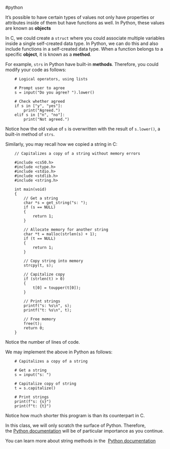 #python

It’s possible to have certain types of values not only have properties or attributes inside of them but have functions as well. In Python, these values are known as __objects__

In C, we could create a `struct` where you could associate multiple variables inside a single self-created data type. In Python, we can do this and also include functions in a self-created data type. When a function belongs to a specific __object__, it is known as a __method__.
 
For example, `strs` in Python have built-in __methods__. Therefore, you could modify your code as follows:
```
    # Logical operators, using lists
    
    # Prompt user to agree
    s = input("Do you agree? ").lower()
    
    # Check whether agreed
    if s in ["y", "yes"]:
        print("Agreed.")
    elif s in ["n", "no"]:
        print("Not agreed.")
```

Notice how the old value of `s` is overwritten with the result of `s.lower()`, a built-in method of `strs`.

Similarly, you may recall how we copied a string in C:
```
    // Capitalizes a copy of a string without memory errors
    
    #include <cs50.h>
    #include <ctype.h>
    #include <stdio.h>
    #include <stdlib.h>
    #include <string.h>
    
    int main(void)
    {
        // Get a string
        char *s = get_string("s: ");
        if (s == NULL)
        {
            return 1;
        }
    
        // Allocate memory for another string
        char *t = malloc(strlen(s) + 1);
        if (t == NULL)
        {
            return 1;
        }
    
        // Copy string into memory
        strcpy(t, s);
    
        // Capitalize copy
        if (strlen(t) > 0)
        {
            t[0] = toupper(t[0]);
        }
    
        // Print strings
        printf("s: %s\n", s);
        printf("t: %s\n", t);
    
        // Free memory
        free(t);
        return 0;
    }
```

Notice the number of lines of code.

We may implement the above in Python as follows:
```
    # Capitalizes a copy of a string
    
    # Get a string
    s = input("s: ")
    
    # Capitalize copy of string
    t = s.capitalize()
    
    # Print strings
    print(f"s: {s}")
    print(f"t: {t}")
```

Notice how much shorter this program is than its counterpart in C.

In this class, we will only scratch the surface of Python. Therefore, the [Python documentation](https://docs.python.org/) will be of particular importance as you continue.

You can learn more about string methods in the 
[Python documentation](https://docs.python.org/3/library/stdtypes.html#string-methods)